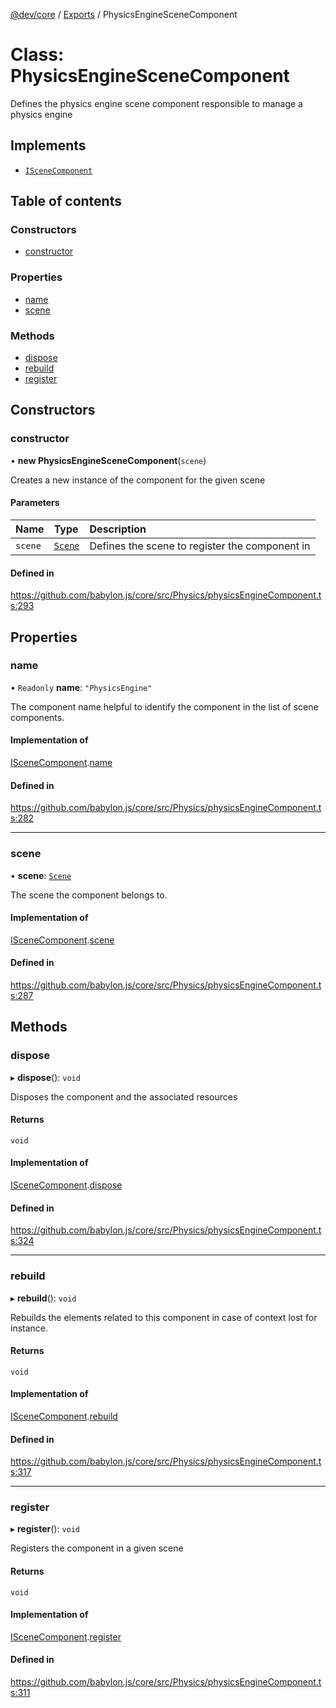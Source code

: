 [@dev/core](../README.md) / [Exports](../modules.md) / PhysicsEngineSceneComponent

# Class: PhysicsEngineSceneComponent

Defines the physics engine scene component responsible to manage a physics engine

## Implements

- [`ISceneComponent`](../interfaces/ISceneComponent.md)

## Table of contents

### Constructors

- [constructor](PhysicsEngineSceneComponent.md#constructor)

### Properties

- [name](PhysicsEngineSceneComponent.md#name)
- [scene](PhysicsEngineSceneComponent.md#scene)

### Methods

- [dispose](PhysicsEngineSceneComponent.md#dispose)
- [rebuild](PhysicsEngineSceneComponent.md#rebuild)
- [register](PhysicsEngineSceneComponent.md#register)

## Constructors

### constructor

• **new PhysicsEngineSceneComponent**(`scene`)

Creates a new instance of the component for the given scene

#### Parameters

| Name | Type | Description |
| :------ | :------ | :------ |
| `scene` | [`Scene`](Scene.md) | Defines the scene to register the component in |

#### Defined in

https://github.com/babylon.js/core/src/Physics/physicsEngineComponent.ts:293

## Properties

### name

• `Readonly` **name**: ``"PhysicsEngine"``

The component name helpful to identify the component in the list of scene components.

#### Implementation of

[ISceneComponent](../interfaces/ISceneComponent.md).[name](../interfaces/ISceneComponent.md#name)

#### Defined in

https://github.com/babylon.js/core/src/Physics/physicsEngineComponent.ts:282

___

### scene

• **scene**: [`Scene`](Scene.md)

The scene the component belongs to.

#### Implementation of

[ISceneComponent](../interfaces/ISceneComponent.md).[scene](../interfaces/ISceneComponent.md#scene)

#### Defined in

https://github.com/babylon.js/core/src/Physics/physicsEngineComponent.ts:287

## Methods

### dispose

▸ **dispose**(): `void`

Disposes the component and the associated resources

#### Returns

`void`

#### Implementation of

[ISceneComponent](../interfaces/ISceneComponent.md).[dispose](../interfaces/ISceneComponent.md#dispose)

#### Defined in

https://github.com/babylon.js/core/src/Physics/physicsEngineComponent.ts:324

___

### rebuild

▸ **rebuild**(): `void`

Rebuilds the elements related to this component in case of
context lost for instance.

#### Returns

`void`

#### Implementation of

[ISceneComponent](../interfaces/ISceneComponent.md).[rebuild](../interfaces/ISceneComponent.md#rebuild)

#### Defined in

https://github.com/babylon.js/core/src/Physics/physicsEngineComponent.ts:317

___

### register

▸ **register**(): `void`

Registers the component in a given scene

#### Returns

`void`

#### Implementation of

[ISceneComponent](../interfaces/ISceneComponent.md).[register](../interfaces/ISceneComponent.md#register)

#### Defined in

https://github.com/babylon.js/core/src/Physics/physicsEngineComponent.ts:311
